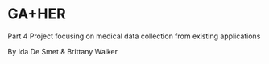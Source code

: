 # GA+HER

Part 4 Project focusing on medical data collection from existing applications

By Ida De Smet & Brittany Walker
